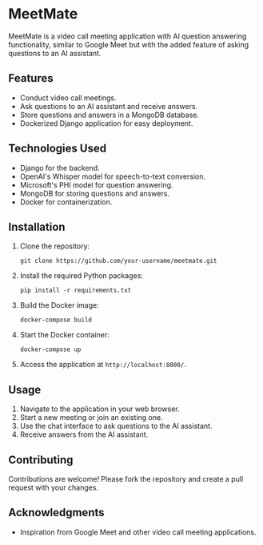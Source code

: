 # MeetMate

MeetMate is a video call meeting application with AI question answering functionality, similar to Google Meet but with the added feature of asking questions to an AI assistant.

## Features

- Conduct video call meetings.
- Ask questions to an AI assistant and receive answers.
- Store questions and answers in a MongoDB database.
- Dockerized Django application for easy deployment.

## Technologies Used

- Django for the backend.
- OpenAI's Whisper model for speech-to-text conversion.
- Microsoft's PHI model for question answering.
- MongoDB for storing questions and answers.
- Docker for containerization.

## Installation

1. Clone the repository:

   ```
   git clone https://github.com/your-username/meetmate.git
   ```

2. Install the required Python packages:

   ```
   pip install -r requirements.txt
   ```

3. Build the Docker image:

   ```
   docker-compose build
   ```

4. Start the Docker container:

   ```
   docker-compose up
   ```

5. Access the application at `http://localhost:8000/`.

## Usage

1. Navigate to the application in your web browser.
2. Start a new meeting or join an existing one.
3. Use the chat interface to ask questions to the AI assistant.
4. Receive answers from the AI assistant.

## Contributing

Contributions are welcome! Please fork the repository and create a pull request with your changes.

## Acknowledgments

- Inspiration from Google Meet and other video call meeting applications.
